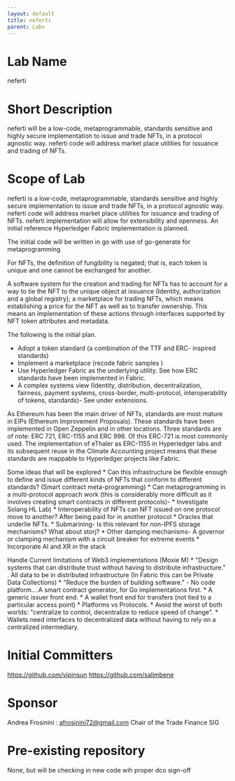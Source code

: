 ```yaml
---
layout: default
title: neferti
parent: Labs
---
```

# Lab Name
neferti
# Short Description
neferti will be a low-code, metaprogrammable, standards sensitive and highly secure implementation to issue and trade NFTs, in a protocol agnostic way.
neferti code will address market place utilities for issuance and trading of NFTs.

# Scope of Lab
neferti is a low-code, metaprogrammable, standards sensitive and highly secure implementation to issue and trade NFTs, in a protocol agnostic way.
neferti code will address market place utilities for issuance and trading of NFTs.
neferti implementation will allow for extensibility and openness. An initial reference Hyperledger Fabric implementation is planned.

The initial code will be written in go with use of go-generate for metaprogramming

For NFTs, the definition of fungibility is negated; that is, each token is unique and one cannot be exchanged for another.

A software system for the creation and trading for NFTs has to account for a way to tie the NFT to the unique object at issuance (Identity, authorization and a global registry); a marketplace for trading NFTs, which means establishing a price for the NFT as well as to transfer ownership. This means an implementation of these actions through interfaces supported by NFT token attributes and metadata.

The following is the initial plan.
  * Adopt a token standard (a combination of the TTF and ERC- inspired standards)
  * Implement a marketplace (recode fabric samples )
  * Use Hyperledger Fabric as the underlying utility. See how ERC standards have been implemented in Fabric.
  * A complex systems view (Identity, distribution, decentralization, fairness, payment systems, cross-border, multi-protocol, interoperability of tokens, standards)- See under extensions.

As Ethereum has been the main driver of NFTs, standards are most mature in EIPs (Ethereum Improvement Proposals). These standards have been implemented in Open Zeppelin and in other locations. Three standards are of note: ERC 721, ERC-1155 and ERC 998.  Of this ERC-721 is most commonly used. The implementation of eThaler as ERC-1155 in Hyperledger labs and its subsequent reuse in the Climate Accounting project means that these standards are mappable to Hyperledger projects like Fabric.

Some ideas that will be explored
    * Can this infrastructure be flexible enough to define and issue different kinds of NFTs that conform to different standards? (Smart contract meta-programming)
    * Can metaprogramming in a multi-protocol approach work (this is considerably more difficult as it involves creating smart contracts in different protocols)-
    * Investigate Solang HL Lab)
    * Interoperability of NFTs can NFT issued on one protocol move to another? After being paid for in another protocol
    * Oracles that underlie NFTs.
    * Submarining- Is this relevant for non-IPFS storage mechanisms? What about storj?
    * Other damping mechanisms- A governor or clamping mechanism with a circuit breaker for extreme events
    * Incorporate AI and XR in the stack

   Handle Current limitations of Web3 implementations (Moxie M)
       * "Design systems that can distribute trust without having to distribute infrastructure." . All data to be in distributed infrastructure (In Fabric this can be Private Data Collections)
       * "Reduce the burden of building software." - No code platform....A smart contract generator, for Go implementations first.
       * A generic issuer front end.
       * A wallet front end for transfers (not tied to a particular access point)
       * Platforms vs Protocols.
       * Avoid the worst of both worlds: "centralize to control, decentralize to reduce speed of change".
       * Wallets need interfaces to decentralized data without having to rely on a centralized intermediary.

# Initial Committers
https://github.com/vipinsun
https://github.com/salimbene

# Sponsor

Andrea Frosinini : afrosinini72@gmail.com Chair of the Trade Finance SIG

# Pre-existing repository
None, but will be checking in new code wih proper dco sign-off
